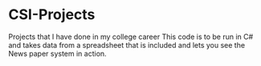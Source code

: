 # CSI-Projects
Projects that I have done in my college career 
This code is to be run in C# and takes data from a spreadsheet that is included and lets you see the News paper system in action.
